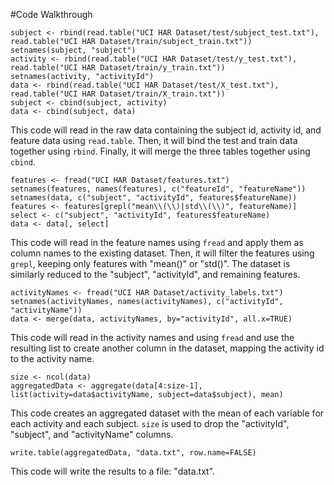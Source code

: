 #Code Walkthrough

    subject <- rbind(read.table("UCI HAR Dataset/test/subject_test.txt"), read.table("UCI HAR Dataset/train/subject_train.txt"))
    setnames(subject, "subject")
    activity <- rbind(read.table("UCI HAR Dataset/test/y_test.txt"), read.table("UCI HAR Dataset/train/y_train.txt"))
    setnames(activity, "activityId")
    data <- rbind(read.table("UCI HAR Dataset/test/X_test.txt"), read.table("UCI HAR Dataset/train/X_train.txt"))
    subject <- cbind(subject, activity)
    data <- cbind(subject, data)

This code will read in the raw data containing the subject id, activity id, and feature data using `read.table`. Then, it will bind the test and train data together using `rbind`. Finally, it will merge the three tables together using `cbind`.

    features <- fread("UCI HAR Dataset/features.txt")
    setnames(features, names(features), c("featureId", "featureName"))
    setnames(data, c("subject", "activityId", features$featureName))
    features <- features[grepl("mean\\(\\)|std\\(\\)", featureName)]
    select <- c("subject", "activityId", features$featureName)
    data <- data[, select]

This code will read in the feature names using `fread` and apply them as column names to the existing dataset. Then, it will filter the features using `grepl`, keeping only features with "mean()" or "std()". The dataset is similarly reduced to the "subject", "activityId", and remaining features.

    activityNames <- fread("UCI HAR Dataset/activity_labels.txt")
    setnames(activityNames, names(activityNames), c("activityId", "activityName"))
    data <- merge(data, activityNames, by="activityId", all.x=TRUE)

This code will read in the activity names and using `fread` and use the resulting list to create another column in the dataset, mapping the activity id to the activity name.

    size <- ncol(data)
    aggregatedData <- aggregate(data[4:size-1], list(activity=data$activityName, subject=data$subject), mean)

This code creates an aggregated dataset with the mean of each variable for each activity and each subject. `size` is used to drop the "activityId", "subject", and "activityName" columns.

    write.table(aggregatedData, "data.txt", row.name=FALSE)

This code will write the results to a file: "data.txt".